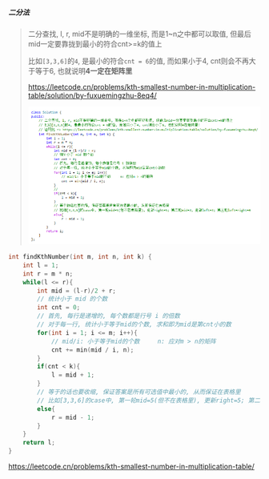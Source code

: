 ##### 二分法

> 二分查找, l, r, mid不是明确的一维坐标, 而是1~n之中都可以取值, 但最后mid一定要靠拢到最小的符合cnt>=k的值上
> 
> 比如`[3,3,6]`的`4`, 是最小的符合`cnt = 6`的值, 而如果小于4, cnt则会不再大于等于6, 也就说明**4一定在矩阵里**
> 
> https://leetcode.cn/problems/kth-smallest-number-in-multiplication-table/solution/by-fuxuemingzhu-8eq4/
> 
> <img src="./../appendix/LC668.png">

```CPP
int findKthNumber(int m, int n, int k) {
    int l = 1;
    int r = m * n;
    while(l <= r){
        int mid = (l-r)/2 + r;
        // 统计小于 mid 的个数
        int cnt = 0;
        // 首先, 每行是递增的, 每个数都是行号 i 的倍数
        // 对于每一行, 统计小于等于mid的个数, 求和即为mid是第cnt小的数
        for(int i = 1; i <= m; i++){
            // mid/i: 小于等于mid的个数     n: 应对m > n的矩阵
            cnt += min(mid / i, n);
        }
        if(cnt < k){
            l = mid + 1;
        }
        // 等于的话也要收缩, 保证答案是所有可选值中最小的, 从而保证在表格里
        // 比如[3,3,6]的case中, 第一轮mid=5(但不在表格里), 更新right=5; 第二轮mid=3, 更新left=3; 第三轮left=right=4
        else{
            r = mid - 1;
        }
    }
    return l;
}
```

https://leetcode.cn/problems/kth-smallest-number-in-multiplication-table/